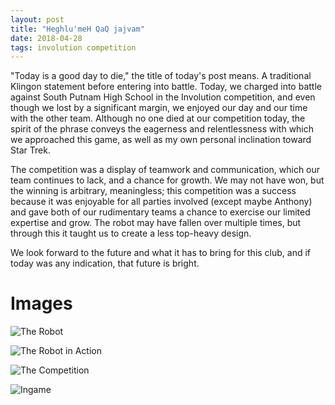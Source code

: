```yaml
---
layout: post
title: "Heghlu'meH QaQ jajvam"
date: 2018-04-28
tags: involution competition
---
```


"Today is a good day to die," the title of today's post means. A traditional Klingon statement before entering into battle. 
Today, we charged into battle against South Putnam High School in the Involution competition, and even though we lost by 
a significant margin, we enjoyed our day and our time with the other team. Although no one died at our competition today, 
the spirit of the phrase conveys the eagerness and relentlessness with which we approached this game, as well as my own 
personal inclination toward Star Trek. 

The competition was a display of teamwork and communication, which our team continues to lack, and a chance for growth. We may 
not have won, but the winning is arbitrary, meaningless; this competition was a success because it was enjoyable for all 
parties involved (except maybe Anthony) and gave both of our rudimentary teams a chance to exercise our limited expertise and 
grow. The robot may have fallen over multiple times, but through this it taught us to create a less top-heavy design.

We look forward to the future and what it has to bring for this club, and if today was any indication, that future is bright.

# Images

![The Robot](/pictures/downloaded_images/img_2828.jpg)

![The Robot in Action](/pictures/downloaded_images/img_2841.jpg)

![The Competition](/pictures/downloaded_images/img_2829.jpg)

![Ingame](/pictures/downloaded_images/img_2842.jpg)
